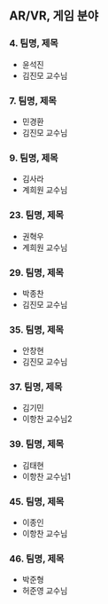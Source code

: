 ## AR/VR, 게임 분야

### 4. 팀명, 제목
- 윤석진
- 김진모 교수님

### 7. 팀명, 제목
- 민경환  
- 김진모 교수님

### 9. 팀명, 제목
- 김사라 
- 계희원 교수님

### 23. 팀명, 제목
- 권혁우 
- 계희원 교수님

### 29. 팀명, 제목
- 박종찬 
- 김진모 교수님

### 35. 팀명, 제목
- 안창현  
- 김진모 교수님

### 37. 팀명, 제목
- 김기민 
- 이항찬 교수님2

### 39. 팀명, 제목
- 김태현 
- 이항찬 교수님1

### 45. 팀명, 제목
- 이종인 
- 이항찬 교수님

### 46. 팀명, 제목
- 박준형 
- 허준영 교수님
